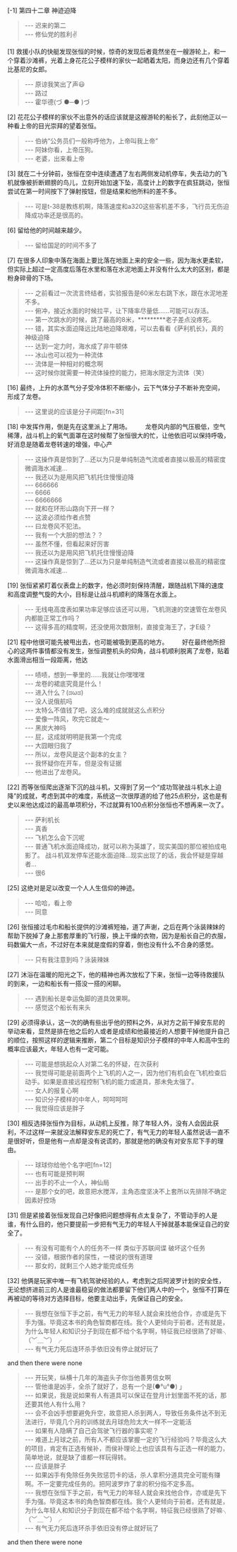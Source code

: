 
[-1] 第四十二章 神迹迫降
>--- 迟来的第二<br>
>--- 修仙党的胜利✌<br>

[1] 救援小队的快艇发现张恒的时候，惊奇的发现后者竟然坐在一艘游轮上，和一个穿着沙滩裤，光着上身花花公子模样的家伙一起晒着太阳，而身边还有几个穿着比基尼的女郎。
>--- 原谅我笑出了声😃<br>
>--- 路过<br>
>--- 霍华德(づ ●─● )づ<br>

[2] 花花公子模样的家伙不出意外的话应该就是这艘游轮的船长了，此刻他正以一种看上帝的目光崇拜的望着张恒。
>--- 伯纳“公务员们一般称呼他为，上帝叫我上帝”<br>
>--- 阿妹你看，上帝压狗。<br>
>--- 老婆，出来看上帝<br>

[3] 就在二十分钟前，张恒在空中连续遭遇了左右两侧发动机停车，失去动力的飞机就像被折断翅膀的鸟儿，立刻开始加速下坠，高度计上的数字在疯狂跳动，张恒尝试在第一时间按下了弹射按钮，但是结果和他所料的差不多。
>--- 可是t-38是教练机啊，降落速度和a320这些客机差不多，飞行员无伤迫降成功率还是很高的。<br>

[6] 留给他的时间越来越少。
>--- 留给国足的时间不多了<br>

[7] 在很多人印象中落在海面上要比落在地面上来的安全一些，因为海水更柔软，但实际上超过一定高度后落在水里和落在水泥地面上并没有什么太大的区别，都是粉身碎骨的下场。
>--- 之前看过一次流言终结者，实验报告是60米左右跳下水，跟在水泥地差不多。<br>
>--- 俯冲，接近水面的时候拉平，让下降率尽量低……可能可以存活。<br>
>--- 第一次跳水的时候，跳了最高的8米，*********老子差点没疼死。<br>
>--- 错，其实水面迫降远比陆地迫降艰难，可以去看看《萨利机长》，真的神级迫降<br>
>--- 达到一定力时，海水成了非牛顿体<br>
>--- 冰山也可以视为一种流体<br>
>--- 流体是一种相对的概念啊<br>
>--- 这时候你就需要一种流体操控的能力，把海水限定为流体（笑）<br>

[16] 最终，上升的水蒸气分子受冷体积不断缩小，云下气体分子不断补充空间，形成了龙卷。
>--- 这里说的应该是分子间距[fn=31]<br>

[18] 中发挥作用，倒是先在这里派上了用场。
　　龙卷风内部的气压极低，空气稀薄，战斗机上的氧气面罩在这时候帮了张恒很大的忙，让他依旧可以保持呼吸，好消息是随着龙卷转速的增强，中心产
>--- 这操作真是惊到了…还以为只是单纯制造气流或者直接以极高的精密度微调海水减速…<br>
>--- 我还以为是用风把飞机托住慢慢迫降<br>
>--- 666666<br>
>--- 6666<br>
>--- 6666666<br>
>--- 就和在环形山路向下开一样？<br>
>--- 这波必须给作者点赞<br>
>--- 曰龙卷风不犯法。<br>
>--- 我有一个大胆的想法？？<br>
>--- 虽然不懂，但看起来好厉害<br>
>--- 我还以为是用风把飞机托住慢慢迫降<br>
>--- 这操作真是惊到了…还以为只是单纯制造气流或者直接以极高的精密度微调海水减速…<br>

[19] 张恒紧紧盯着仪表盘上的数字，他必须时刻保持清醒，跟随战机下降的速度和高度调整气旋的大小，目标是让战斗机顺利的降落在水面上。
>--- 无线电高度表如果功率足够应该还可以用，飞机测速的空速管在龙卷风内都能正常工作吗？<br>
>--- 这得多高的精度啊，还没使用次数限制，直接变海王了，才E级？<br>

[21] 程中他很可能先被甩出去，也可能被吸到更高的地方。
　　好在最终他所担心的这两件事情都没有发生，张恒调整机头的仰角，战斗机顺利脱离了龙卷，贴着水面滑出相当一段距离，他达
>--- 啧啧，想到一拳里的……我就让你嘿嘿嘿<br>
>--- 龙卷的裙底究竟是什么！<br>
>--- 进入什么？(ಡωಡ)<br>
>--- 没人说俄航吗<br>
>--- 太特么不值钱了吧，这么难的成就就这么点积分<br>
>--- 爱像一阵风，吹完它就走～<br>
>--- 黑炭大神吗<br>
>--- 屁，这成就明明是我第一个完成<br>
>--- 大囧眼归我了<br>
>--- 所以，龙卷风是这个副本的女主？<br>
>--- 我怀疑你在开车，但是没有证据<br>
>--- 他进出了龙卷风。<br>

[22] 而等张恒爬出逐渐下沉的战斗机，又得到了另一个“成功驾驶战斗机水上迫降”的成就，考虑到其中的难度，系统这一次很厚道的给了他25点积分，这也是有史以来他达成过的最高单项积分，不过就算有100点积分张恒也不想再来一次了。
>--- 萨利机长<br>
>--- 真香<br>
>--- 飞机怎么会下沉呢<br>
>--- 普通飞机水面迫降成功，就可以称为英雄了，现实美国的那位被拍成电影了。
战斗机双发停车还能水面迫降…现实出现了的话，我会怀疑是穿越者…<br>
>--- 很6<br>

[25] 这绝对是足以改变一个人人生信仰的神迹。
>--- 哈哈，看上帝<br>
>--- 同意<br>

[26] 张恒接过毛巾和船长提供的沙滩裤短袖，道了声谢，之后在两个泳装辣妹的帮助下脱掉了身上那套厚重的飞行服，换上干燥的衣物，因为是船长自己的衣服，码数偏大一点，不过好在本来就是度假的穿着，倒也没有什么不合身的感觉。
>--- 只有我注意到吗？泳装辣妹<br>

[27] 沐浴在温暖的阳光之下，他的精神也再次放松了下来，张恒一边等待救援队的到来，一边和船长有一搭没一搭的闲聊。
>--- 遇到船长是幸运兔脚的道具效果啊。<br>
>--- 感觉这个船长有来头<br>

[29] 必须得承认，这一次的确有些出乎他的预料之外，从对方之前干掉安东尼的举动来看，显然是排在他之后的人或者是成绩和他最接近的人想要干掉他提升自己的顺位，按照这样的逻辑来推断，第二个目标是知识分子模样的中年人和高中生的概率应该最大，年轻人也有一定可能。
>--- 可能是想挑起众人对第二名的怀疑，在次获利<br>
>--- 我觉得可能是前面两个上飞机的人之一，因为他们有机会在飞机检查后动手。如果是直接远程控制飞机的能力或道具，那未免太强了。<br>
>--- 女人的报复心啊<br>
>--- 知识分子模样的中年人，呵呵呵呵<br>
>--- 我觉得应该是胖子<br>

[30] 相反选择张恒作为目标，从动机上反推，除了年轻人外，没有人会因此获利，不过这样一来就没法解释安东尼的死亡了，有气无力的年轻人虽然说话一直不是很好听，但是他有一点却是没有说谎的，那就是他的确没有对安东尼下手的理由。
>--- 球球你给他个名字吧[fn=12]<br>
>--- 也有可能是预判啊<br>
>--- 出手的不止一个人，神仙局<br>
>--- 是那个女的吧，故意把水搅浑，主角态度坚决不上套所以先排除不确定因素好控场<br>

[31] 但是紧接着张恒发现自己好像把问题想得有点太复杂了，不管动手的人是谁，有什么目的，他只要提前一步把有气无力的年轻人干掉就基本能保证自己的安全了。
>--- 有没有可能有个人的任务不一样 类似于苏联间谍 破坏这个任务<br>
>--- 没错，根据作者的尿性，一楼说的很有道理<br>
>--- 那女的，就剩三个人她才能完成任务<br>

[32] 他俩是玩家中唯一有飞机驾驶经验的人，考虑到之后阿波罗计划的安全性，无论想挤进前三的人是谁最稳妥的做法都要留下他们两人中的一个，张恒不打算在再被动的等待对方选择目标，他要主动出手，先保证自己的安全。
>--- 我想在张恒下手之前，有气无力的年轻人就会来找他合作，亦或是先下手为强。毕竟这本书的角色智商都在线。我个人更倾向于前者。还有就是，为什么年轻人和知识分子到现在都不给个名字啊，特征我已经很熟了好嘛╮（﹀＿﹀）╭<br>
>--- 有气无力死后连环杀手依旧没有停止就好玩了

and then there were none<br>
>--- 开玩笑，纵横十几年的海盗头子你当他善男信女啊<br>
>--- 管他谁是凶手，全杀了就好了，总有一个是(●°u°●)​ 」<br>
>--- 如果说，我是说如果有人有道具可以保证在登月计划里面不死的话，那还要其他人有什么用？<br>
>--- 会不会凶手想要避免升空，故意把人杀到两人，导致任务条件达不到无法进行，毕竟几个月的训练就去月球危险太大一样不一定能活<br>
>--- 如果有人隐瞒了自己会驾驶飞行器的事实呢？<br>
>--- 难道上月球之前，所有人不都应该掌握一定的飞行经验吗？毕竟这么大的项目，肯定有正选有候补，而侯补理论上也应该具有与正选一样的能力，简单地说，就是缺了谁都一样玩得转。<br>
>--- 应该是胖子<br>
>--- 如果凶手有免除任务失败惩罚卡的话，杀人拿积分道具完全可能有赚啊。不一定要完成任务的。把阿波罗炸了拿的积分指不定多高。<br>
>--- 我想在张恒下手之前，有气无力的年轻人就会来找他合作，亦或是先下手为强。毕竟这本书的角色智商都在线。我个人更倾向于前者。还有就是，为什么年轻人和知识分子到现在都不给个名字啊，特征我已经很熟了好嘛╮（﹀＿﹀）╭<br>
>--- 有气无力死后连环杀手依旧没有停止就好玩了

and then there were none<br>

